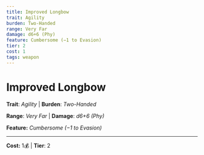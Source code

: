 ```yaml
---
title: Improved Longbow
trait: Agility
burden: Two-Handed
range: Very Far
damage: d6+6 (Phy)
feature: Cumbersome (−1 to Evasion)
tier: 2
cost: 1
tags: weapon
---
```

# Improved Longbow

**Trait**: _Agility_ | **Burden**: _Two-Handed_

**Range**: _Very Far_ | **Damage**: _d6+6 (Phy)_

**Feature:** _Cumbersome (−1 to Evasion)_

___
**Cost:** 1💰 | **Tier**: 2
